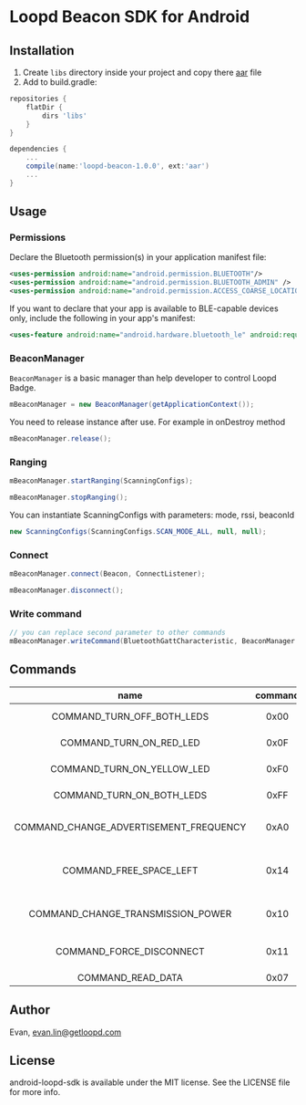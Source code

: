 # Loopd Beacon SDK for Android


## Installation
1. Create `libs` directory inside your project and copy there [aar](https://storage.googleapis.com/android-beacon-sdk/loopd-beacon-1.0.0.aar) file
2. Add to build.gradle:

```groovy
repositories {
    flatDir {
        dirs 'libs'
    }
}
```

```groovy
dependencies {
    ...
    compile(name:'loopd-beacon-1.0.0', ext:'aar')
    ...
}
```

## Usage
### Permissions
Declare the Bluetooth permission(s) in your application manifest file:
```xml
<uses-permission android:name="android.permission.BLUETOOTH"/>
<uses-permission android:name="android.permission.BLUETOOTH_ADMIN" />
<uses-permission android:name="android.permission.ACCESS_COARSE_LOCATION"/>
```
If you want to declare that your app is available to BLE-capable devices only, include the following in your app's manifest:
```xml
<uses-feature android:name="android.hardware.bluetooth_le" android:required="true"/>
```

### BeaconManager
`BeaconManager` is a basic manager than help developer to control Loopd Badge.
```java
mBeaconManager = new BeaconManager(getApplicationContext());
```
You need to release instance after use. For example in onDestroy method
```java
mBeaconManager.release();
```

### Ranging
```java
mBeaconManager.startRanging(ScanningConfigs);
```
```java
mBeaconManager.stopRanging();
```
You can instantiate ScanningConfigs with parameters: mode, rssi, beaconId
```java
new ScanningConfigs(ScanningConfigs.SCAN_MODE_ALL, null, null);
```

### Connect
```java
mBeaconManager.connect(Beacon, ConnectListener);
```
```java
mBeaconManager.disconnect();
```

### Write command
```java
// you can replace second parameter to other commands
mBeaconManager.writeCommand(BluetoothGattCharacteristic, BeaconManager.COMMAND_TURN_ON_BOTH_LEDS);
```

## Commands
|name| command | action  | 
|:-------:|:-------:|:-------:|
|COMMAND_TURN_OFF_BOTH_LEDS| 0x00 | Switch off both LEDs |
|COMMAND_TURN_ON_RED_LED| 0x0F | Switch on red LED |
|COMMAND_TURN_ON_YELLOW_LED| 0xF0 | Switch on yellow LED |
|COMMAND_TURN_ON_BOTH_LEDS| 0xFF | Switch on both LEDs |
|COMMAND_CHANGE_ADVERTISEMENT_FREQUENCY| 0xA0 | Change the advertisement Frequency |
|COMMAND_FREE_SPACE_LEFT| 0x14 | Get the amount of free space left |
|COMMAND_CHANGE_TRANSMISSION_POWER| 0x10 | Change Transmission Power |
|COMMAND_FORCE_DISCONNECT| 0x11 | Force the device to disconnect |
|COMMAND_READ_DATA| 0x07 | Read data |

## Author

Evan, evan.lin@getloopd.com

## License

android-loopd-sdk is available under the MIT license. See the LICENSE file for more info.
